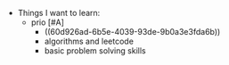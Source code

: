 - Things I want to learn:
	- prio [#A]
		- ((60d926ad-6b5e-4039-93de-9b0a3e3fda6b))
		- algorithms and leetcode
		- basic problem solving skills